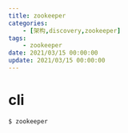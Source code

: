```yaml
---
title: zookeeper
categories: 
	- [架构,discovery,zookeeper]
tags:
	- zookeeper
date: 2021/03/15 00:00:00
update: 2021/03/15 00:00:00
---
```


# cli

```shell
$ zookeeper
```

